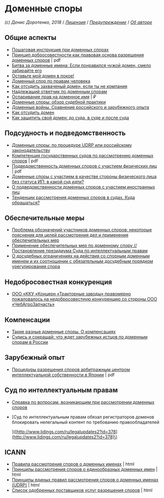 # Доменные споры

_\(c\) Денис Доротенко, 2018_ / [_Лицензия_](https://github.com/xCounsel/kardamon/blob/master/Russian/LICENSE.md) / [_Предупреждение_](https://github.com/xCounsel/kardamon/blob/master/Russian/DISCLAIMER.md) / [_Об авторе_](http://dorotenko.pro/about/)

## Общие аспекты

* [Пошаговая инструкция при доменных спорах](https://cctld.ru/ru/activities/faq/disputs/instruction.php)
* [Принцип добросовестности как правовая основа разрешения доменных споров](https://cyberleninka.ru/article/v/printsip-dobrosovestnosti-kak-pravovaya-osnova-razresheniya-domennyh-sporov) \| pdf
* [Битва за доменные имена: Если понравился чужой домен, смело забирайте его ](https://vc.ru/ad/13022-cliff-2)
* [Оставьте мой домен в покое!](http://www.ju-ris.ru/blog/2016/04/22/ostavte-mojj-domen-v-pokoe/)
* [Доменный спор по правам человека](https://www.rbc.ru/newspaper/2014/01/16/56bfa97f9a7947299f72d71e)
* [Как отсудить захваченый домен, если ты не компания](https://habr.com/post/265239/)
* [Надлежащий ответчик по доменным спорам](https://bardov.legal/faq/nadlezhashchiy-otvetchik-po-domennym-sporam)
* [Оспаривание прав на доменное имя](https://www.law.ru/question/36526-osparivanie-prav-na-domennoe-imya) \| ₽
* [Доменные споры: обзор судебной практики](https://lezhnev.org/publikacii/domennye-spory)
* [Доменные войны. Сравнение российского и зарубежного опыта](https://zakon.ru/blog/2012/02/29/domennye_vojnysravnenie_rossijskogo_i_zarubezhnogo_opyta)
* [Как отсудить домен](https://delo.modulbank.ru/it/domen)
* [Как защитить свой домен: до суда, в суде и после суда](https://lfacademy.ru/sphere/post/kak-zaschitit-svoi-domen-do-suda-v-sude-i-posle-suda)

## Подсудность и подведомственность

* [Доменные споры: по процедуре UDRP или российскому законодательству](http://rapsinews.ru/legislation_publication/20120723/263884805.html)
* [Компетенция государственных судов по рассмотрению доменных споров](https://cyberleninka.ru/article/v/kompetentsiya-gosudarstvennyh-sudov-po-rassmotreniyu-domennyh-sporov) \| pdf
* [Подведомственность доменных споров с участием физических лиц](https://cyberleninka.ru/article/v/podvedomstvennost-domennyh-sporov-s-uchastiem-fizicheskih-lits) \| pdf
* [Доменные споры с участием в качестве стороны физического лица без статуса ИП: в какой суд идти?](https://zakon.ru/blog/2015/6/30/domennye_spory_s_uchastiem_v_kachestve_storony_fizicheskogo_lica_bez_statusa_ip_v_kakoj_sud_idti)
* [О подведомственности доменных споров с участием иностранных лиц](https://zakon.ru/blog/2019/3/19/o_podvedomstvennosti_domennyh_sporov_s_uchastiem_inostrannyh_lic)
* [Тенденции рассмотрения доменных споров в судах. Куда обращаться?](https://zuykov.com/ru/about/articles/2016/09/12/tendencii-rassmotreniya-domennyh-sporov-v-sudah-ku/)

## Обеспечительные меры

* [Проблема обозначений участников доменных споров: некоторые пояснения для целей рассмотрения дел и применения обеспечительных мер](http://ipcmagazine.ru/legal-issues/the-problem-domain-disputes-designations-participants-some-explanations-for-the-purpose-of-consideration-of-cases-and-the-use-of-interim-measures)
* [Применение обеспечительных мер по доменному спору // Постановление президиума Суда по интеллектуальным правам](https://zakon.ru/blog/2013/10/30/primenenie_obespechitelnyx_mer_po_domennomu_sporu__postanovlenie_prezidiuma_suda_po_intellektualnym_)
* [О досудебных ограничениях на действия со спорным доменным именем и их соотношении с обязательным досудебным порядком урегулирования спора](https://cctld.ru/files/books/pretrial.pdf)

## Недобросовестная конкуренция

* [ООО «ККУ «Концерн «Тракторные заводы» правомерно пожаловалось на недобросовестную конкуренцию со стороны ООО «ЧебАгроЗапчасть»](http://chuvashia.fas.gov.ru/news/11925)

## Компенсации

* [Такие разные доменные споры. О компенсациях](http://dorotenko.pro/publication-domain-disputes-on-compensation/)
* [Судись и сокращай: что ждет зарубежных истцов по доменным спорам в России](https://lfacademy.ru/sphere/post/sudis-i-sokraschai-chto-zhdet-zarubezhnyh-istcov-po-domennym-sporam-v-rossii)

## Зарубежный опыт

* [Процедуры разрешения споров арбитражным центром интеллектуальной собственности в Японии](https://cyberleninka.ru/article/v/protsedury-razresheniya-sporov-arbitrazhnym-tsentrom-intellektualnoy-sobstvennosti-yaponii) \| pdf

## Суд по интеллектуальным правам

* [Справка по вопросам, возникающим при рассмотрении доменных споров](http://ipcmagazine.ru/official-cronicle/the-questions-that-arise-when-considering-domain-disputes)
* \[Суд по интеллектуальным правам обязал регистраторов доменов блокировать нелегальный контент по требованию правообладателей

  \]\([http://www.lidings.com/ru/legalupdates2?id=378](http://www.lidings.com/ru/legalupdates2?id=378)\)

## ICANN

* [Правила рассмотрения споров о доменных именах](https://www.icann.org/resources/pages/dndr-2012-02-25-ru) \| html
* [Принципы рассмотрения споров о единообразных доменных имен](https://www.icann.org/resources/pages/policy-2012-02-25-ru) \| html
* [Принципы единых правил рассмотрения споров о доменных именах \(UDRP\)](https://www.icann.org/resources/pages/udrp-rules-2015-03-12-ru) \| html
* [Список одобренных поставщиков услуг разрешения споров](https://www.icann.org/resources/pages/providers-2012-02-25-ru) \| html

